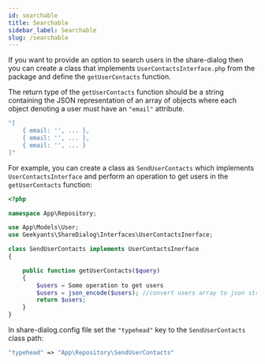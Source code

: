 ```yaml
---
id: searchable
title: Searchable
sidebar_label: Searchable
slug: /searchable
---
```


If you want to provide an option to search users in the share-dialog then you can create a class that implements `UserContactsInterface.php` from the package and define the `getUserContacts` function.

The return type of the `getUserContacts` function should be a string containing the JSON representation of an array of objects where each object denoting a user must have an `"email"` attribute.

```php
"[
    { email: '', ... },
    { email: '', ... },
    { email: '', ... }
]"
```

For example, you can create a class as `SendUserContacts` which implements `UserContactsInterface` and perform an operation to get users in the `getUserContacts` function:

```php
<?php

namespace App\Repository;

use App\Models\User;
use Geekyants\ShareDialog\Interfaces\UserContactsInerface;

class SendUserContacts implements UserContactsInerface
{

    public function getUserContacts($query)
    {
        $users = Some operation to get users
        $users = json_encode($users); //convert users array to json string
        return $users;
    }
}
```

In share-dialog.config file set the `"typehead"` key to the `SendUserContacts` class path:

```php
"typehead" => "App\Repository\SendUserContacts"
```
